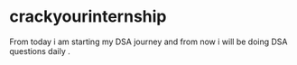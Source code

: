 # crackyourinternship
From today i am starting my DSA journey and from now i will be doing DSA questions daily .
